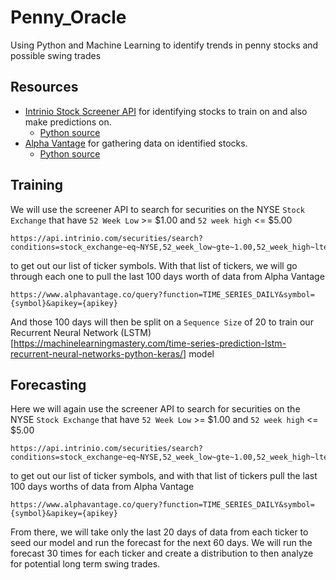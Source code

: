 # Penny_Oracle
Using Python and Machine Learning to identify trends in penny stocks and possible swing trades

## Resources
* [Intrinio Stock Screener API](http://docs.intrinio.com/?shell#securities-search-screener) for identifying stocks to train on and also make predictions on.
  * [Python source](https://github.com/intrinio/python-sdk)
* [Alpha Vantage](https://www.alphavantage.co/) for gathering data on identified stocks.
  * [Python source](https://github.com/RomelTorres/alpha_vantage)

## Training
We will use the screener API to search for securities on the NYSE `Stock Exchange` that have `52 Week Low` >= $1.00 and `52 week high` <= $5.00
```
https://api.intrinio.com/securities/search?conditions=stock_exchange~eq~NYSE,52_week_low~gte~1.00,52_week_high~lte~5.00
```
to get out our list of ticker symbols.
With that list of tickers, we will go through each one to pull the last 100 days worth of data from Alpha Vantage
```
https://www.alphavantage.co/query?function=TIME_SERIES_DAILY&symbol={symbol}&apikey={apikey}
```
And those 100 days will then be split on a `Sequence Size` of 20 to train our Recurrent Neural Network (LSTM)[https://machinelearningmastery.com/time-series-prediction-lstm-recurrent-neural-networks-python-keras/] model 

## Forecasting
Here we will again use the screener API to search for securities on the NYSE `Stock Exchange` that have `52 Week Low` >= $1.00 and `52 week high` <= $5.00
```
https://api.intrinio.com/securities/search?conditions=stock_exchange~eq~NYSE,52_week_low~gte~1.00,52_week_high~lte~5.00
```
to get out our list of ticker symbols, and with that list of tickers pull the last 100 days worths of data from Alpha Vantage
```
https://www.alphavantage.co/query?function=TIME_SERIES_DAILY&symbol={symbol}&apikey={apikey}
```
From there, we will take only the last 20 days of data from each ticker to seed our model and run the forecast for the next 60 days. We will run the forecast 30 times for each ticker and create a distribution to then analyze for potential long term swing trades. 
